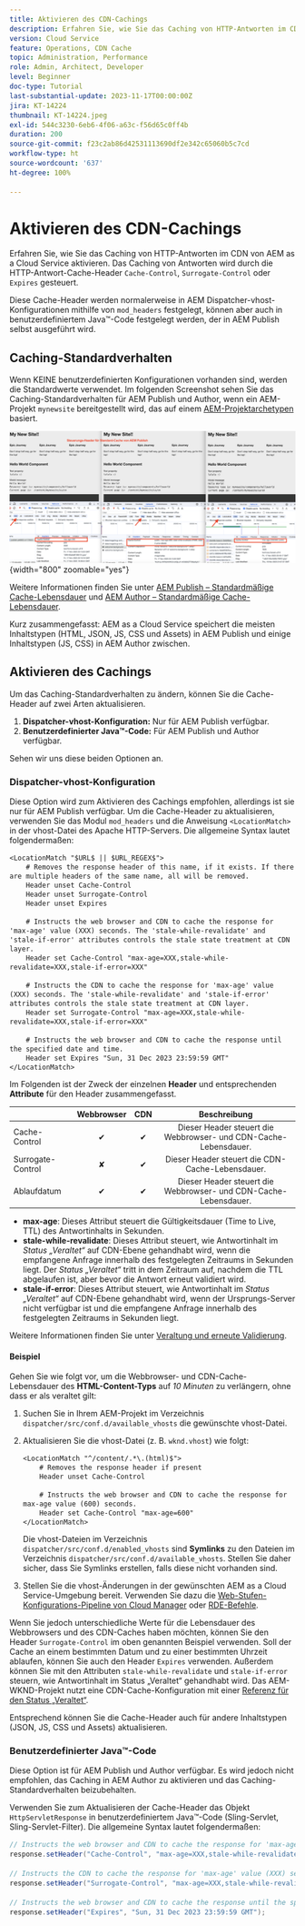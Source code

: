 ```yaml
---
title: Aktivieren des CDN-Cachings
description: Erfahren Sie, wie Sie das Caching von HTTP-Antworten im CDN von AEM as a Cloud Service aktivieren.
version: Cloud Service
feature: Operations, CDN Cache
topic: Administration, Performance
role: Admin, Architect, Developer
level: Beginner
doc-type: Tutorial
last-substantial-update: 2023-11-17T00:00:00Z
jira: KT-14224
thumbnail: KT-14224.jpeg
exl-id: 544c3230-6eb6-4f06-a63c-f56d65c0ff4b
duration: 200
source-git-commit: f23c2ab86d42531113690df2e342c65060b5c7cd
workflow-type: ht
source-wordcount: '637'
ht-degree: 100%

---
```


# Aktivieren des CDN-Cachings

Erfahren Sie, wie Sie das Caching von HTTP-Antworten im CDN von AEM as a Cloud Service aktivieren. Das Caching von Antworten wird durch die HTTP-Antwort-Cache-Header `Cache-Control`, `Surrogate-Control` oder `Expires` gesteuert.

Diese Cache-Header werden normalerweise in AEM Dispatcher-vhost-Konfigurationen mithilfe von `mod_headers` festgelegt, können aber auch in benutzerdefiniertem Java™-Code festgelegt werden, der in AEM Publish selbst ausgeführt wird.

## Caching-Standardverhalten

Wenn KEINE benutzerdefinierten Konfigurationen vorhanden sind, werden die Standardwerte verwendet. Im folgenden Screenshot sehen Sie das Caching-Standardverhalten für AEM Publish und Author, wenn ein AEM-Projekt `mynewsite` bereitgestellt wird, das auf einem [AEM-Projektarchetypen](https://github.com/adobe/aem-project-archetype) basiert.

![Caching-Standardverhalten](../assets/how-to/aem-publish-default-cache-headers.png){width="800" zoomable="yes"}

Weitere Informationen finden Sie unter [AEM Publish – Standardmäßige Cache-Lebensdauer](https://experienceleague.adobe.com/docs/experience-manager-learn/cloud-service/caching/publish.html?lang=de#cdn-cache-life) und [AEM Author – Standardmäßige Cache-Lebensdauer](https://experienceleague.adobe.com/docs/experience-manager-learn/cloud-service/caching/author.html?lang=de#default-cache-life).

Kurz zusammengefasst: AEM as a Cloud Service speichert die meisten Inhaltstypen (HTML, JSON, JS, CSS und Assets) in AEM Publish und einige Inhaltstypen (JS, CSS) in AEM Author zwischen.

## Aktivieren des Cachings

Um das Caching-Standardverhalten zu ändern, können Sie die Cache-Header auf zwei Arten aktualisieren.

1. **Dispatcher-vhost-Konfiguration:** Nur für AEM Publish verfügbar.
1. **Benutzerdefinierter Java™-Code:** Für AEM Publish und Author verfügbar.

Sehen wir uns diese beiden Optionen an.

### Dispatcher-vhost-Konfiguration

Diese Option wird zum Aktivieren des Cachings empfohlen, allerdings ist sie nur für AEM Publish verfügbar. Um die Cache-Header zu aktualisieren, verwenden Sie das Modul `mod_headers` und die Anweisung `<LocationMatch>` in der vhost-Datei des Apache HTTP-Servers. Die allgemeine Syntax lautet folgendermaßen:

```
<LocationMatch "$URL$ || $URL_REGEX$">
    # Removes the response header of this name, if it exists. If there are multiple headers of the same name, all will be removed.
    Header unset Cache-Control
    Header unset Surrogate-Control
    Header unset Expires

    # Instructs the web browser and CDN to cache the response for 'max-age' value (XXX) seconds. The 'stale-while-revalidate' and 'stale-if-error' attributes controls the stale state treatment at CDN layer.
    Header set Cache-Control "max-age=XXX,stale-while-revalidate=XXX,stale-if-error=XXX"
    
    # Instructs the CDN to cache the response for 'max-age' value (XXX) seconds. The 'stale-while-revalidate' and 'stale-if-error' attributes controls the stale state treatment at CDN layer.
    Header set Surrogate-Control "max-age=XXX,stale-while-revalidate=XXX,stale-if-error=XXX"
    
    # Instructs the web browser and CDN to cache the response until the specified date and time.
    Header set Expires "Sun, 31 Dec 2023 23:59:59 GMT"
</LocationMatch>
```

Im Folgenden ist der Zweck der einzelnen **Header** und entsprechenden **Attribute** für den Header zusammengefasst.

|                     | Webbrowser | CDN | Beschreibung |
|---------------------|:-----------:|:---------:|:-----------:|
| Cache-Control | ✔ | ✔ | Dieser Header steuert die Webbrowser- und CDN-Cache-Lebensdauer. |
| Surrogate-Control | ✘ | ✔ | Dieser Header steuert die CDN-Cache-Lebensdauer. |
| Ablaufdatum | ✔ | ✔ | Dieser Header steuert die Webbrowser- und CDN-Cache-Lebensdauer. |


- **max-age**: Dieses Attribut steuert die Gültigkeitsdauer (Time to Live, TTL) des Antwortinhalts in Sekunden.
- **stale-while-revalidate**: Dieses Attribut steuert, wie Antwortinhalt im _Status „Veraltet“_ auf CDN-Ebene gehandhabt wird, wenn die empfangene Anfrage innerhalb des festgelegten Zeitraums in Sekunden liegt. Der _Status „Veraltet“_ tritt in dem Zeitraum auf, nachdem die TTL abgelaufen ist, aber bevor die Antwort erneut validiert wird.
- **stale-if-error**: Dieses Attribut steuert, wie Antwortinhalt im _Status „Veraltet“_ auf CDN-Ebene gehandhabt wird, wenn der Ursprungs-Server nicht verfügbar ist und die empfangene Anfrage innerhalb des festgelegten Zeitraums in Sekunden liegt.

Weitere Informationen finden Sie unter [Veraltung und erneute Validierung](https://developer.fastly.com/learning/concepts/edge-state/cache/stale/).

#### Beispiel

Gehen Sie wie folgt vor, um die Webbrowser- und CDN-Cache-Lebensdauer des **HTML-Content-Typs** auf _10 Minuten_ zu verlängern, ohne dass er als veraltet gilt:

1. Suchen Sie in Ihrem AEM-Projekt im Verzeichnis `dispatcher/src/conf.d/available_vhosts` die gewünschte vhost-Datei.
1. Aktualisieren Sie die vhost-Datei (z. B. `wknd.vhost`) wie folgt:

   ```
   <LocationMatch "^/content/.*\.(html)$">
       # Removes the response header if present
       Header unset Cache-Control
   
       # Instructs the web browser and CDN to cache the response for max-age value (600) seconds.
       Header set Cache-Control "max-age=600"
   </LocationMatch>
   ```

   Die vhost-Dateien im Verzeichnis `dispatcher/src/conf.d/enabled_vhosts` sind **Symlinks** zu den Dateien im Verzeichnis `dispatcher/src/conf.d/available_vhosts`. Stellen Sie daher sicher, dass Sie Symlinks erstellen, falls diese nicht vorhanden sind.
1. Stellen Sie die vhost-Änderungen in der gewünschten AEM as a Cloud Service-Umgebung bereit. Verwenden Sie dazu die [Web-Stufen-Konfigurations-Pipeline von Cloud Manager](https://experienceleague.adobe.com/docs/experience-manager-cloud-service/content/implementing/using-cloud-manager/cicd-pipelines/introduction-ci-cd-pipelines.html?lang=de#web-tier-config-pipelines) oder [RDE-Befehle](https://experienceleague.adobe.com/docs/experience-manager-learn/cloud-service/developing/rde/how-to-use.html?lang=de#deploy-apache-or-dispatcher-configuration).

Wenn Sie jedoch unterschiedliche Werte für die Lebensdauer des Webbrowsers und des CDN-Caches haben möchten, können Sie den Header `Surrogate-Control` im oben genannten Beispiel verwenden. Soll der Cache an einem bestimmten Datum und zu einer bestimmten Uhrzeit ablaufen, können Sie auch den Header `Expires` verwenden. Außerdem können Sie mit den Attributen `stale-while-revalidate` und `stale-if-error` steuern, wie Antwortinhalt im Status „Veraltet“ gehandhabt wird. Das AEM-WKND-Projekt nutzt eine CDN-Cache-Konfiguration mit einer [Referenz für den Status „Veraltet“](https://github.com/adobe/aem-guides-wknd/blob/main/dispatcher/src/conf.d/available_vhosts/wknd.vhost#L150-L155).

Entsprechend können Sie die Cache-Header auch für andere Inhaltstypen (JSON, JS, CSS und Assets) aktualisieren.

### Benutzerdefinierter Java™-Code

Diese Option ist für AEM Publish und Author verfügbar. Es wird jedoch nicht empfohlen, das Caching in AEM Author zu aktivieren und das Caching-Standardverhalten beizubehalten.

Verwenden Sie zum Aktualisieren der Cache-Header das Objekt `HttpServletResponse` in benutzerdefiniertem Java™-Code (Sling-Servlet, Sling-Servlet-Filter). Die allgemeine Syntax lautet folgendermaßen:

```java
// Instructs the web browser and CDN to cache the response for 'max-age' value (XXX) seconds. The 'stale-while-revalidate' and 'stale-if-error' attributes controls the stale state treatment at CDN layer.
response.setHeader("Cache-Control", "max-age=XXX,stale-while-revalidate=XXX,stale-if-error=XXX");

// Instructs the CDN to cache the response for 'max-age' value (XXX) seconds. The 'stale-while-revalidate' and 'stale-if-error' attributes controls the stale state treatment at CDN layer.
response.setHeader("Surrogate-Control", "max-age=XXX,stale-while-revalidate=XXX,stale-if-error=XXX");

// Instructs the web browser and CDN to cache the response until the specified date and time.
response.setHeader("Expires", "Sun, 31 Dec 2023 23:59:59 GMT");
```
